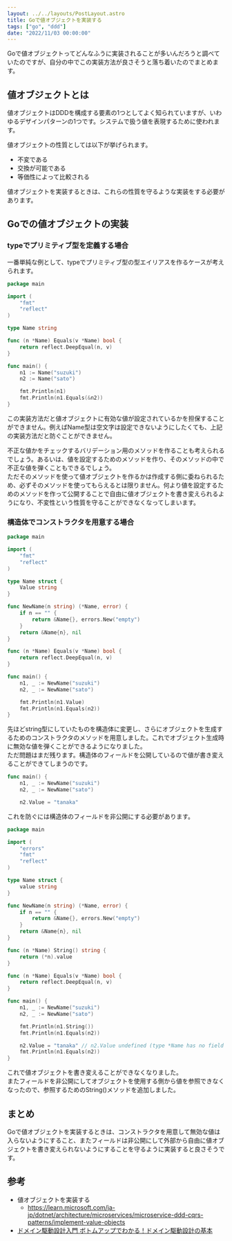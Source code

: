 ```yaml
---
layout: ../../layouts/PostLayout.astro
title: Goで値オブジェクトを実装する
tags: ["go", "ddd"]
date: "2022/11/03 00:00:00"
---
```


Goで値オブジェクトってどんなふうに実装されることが多いんだろうと調べていたのですが、自分の中でこの実装方法が良さそうと落ち着いたのでまとめます。

## 値オブジェクトとは
値オブジェクトはDDDを構成する要素の1つとしてよく知られていますが、いわゆるデザインパターンの1つです。システムで扱う値を表現するために使われます。  

値オブジェクトの性質としては以下が挙げられます。

- 不変である
- 交換が可能である
- 等価性によって比較される

値オブジェクトを実装するときは、これらの性質を守るような実装をする必要があります。

## Goでの値オブジェクトの実装
### typeでプリミティブ型を定義する場合
一番単純な例として、typeでプリミティブ型の型エイリアスを作るケースが考えられます。

```go
package main

import (
	"fmt"
	"reflect"
)

type Name string

func (n *Name) Equals(v *Name) bool {
	return reflect.DeepEqual(n, v)
}

func main() {
	n1 := Name("suzuki")
	n2 := Name("sato")

	fmt.Println(n1)
	fmt.Println(n1.Equals(&n2))
}
```

この実装方法だと値オブジェクトに有効な値が設定されているかを担保することができません。例えばName型は空文字は設定できないようにしたくても、上記の実装方法だと防ぐことができません。

不正な値かをチェックするバリデーション用のメソッドを作ることも考えられるでしょう。あるいは、値を設定するためのメソッドを作り、そのメソッドの中で不正な値を弾くこともできるでしょう。  
ただそのメソッドを使って値オブジェクトを作るかは作成する側に委ねられるため、必ずそのメソッドを使ってもらえるとは限りません。何より値を設定するためのメソッドを作って公開することで自由に値オブジェクトを書き変えられるようになり、不変性という性質を守ることができなくなってしまいます。

### 構造体でコンストラクタを用意する場合
```go
package main

import (
	"fmt"
	"reflect"
)

type Name struct {
	Value string
}

func NewName(n string) (*Name, error) {
	if n == "" {
		return &Name{}, errors.New("empty")
	}
	return &Name{n}, nil
}

func (n *Name) Equals(v *Name) bool {
	return reflect.DeepEqual(n, v)
}

func main() {
	n1, _ := NewName("suzuki")
	n2, _ := NewName("sato")

	fmt.Println(n1.Value)
	fmt.Println(n1.Equals(n2))
}
```

先ほどstring型にしていたものを構造体に変更し、さらにオブジェクトを生成するためのコンストラクタのメソッドを用意しました。これでオブジェクト生成時に無効な値を弾くことができるようになりました。  
ただ問題はまだ残ります。構造体のフィールドを公開しているので値が書き変えることができてしまうのです。

```go
func main() {
	n1, _ := NewName("suzuki")
	n2, _ := NewName("sato")

	n2.Value = "tanaka" 
```

これを防ぐには構造体のフィールドを非公開にする必要があります。

```go
package main

import (
	"errors"
	"fmt"
	"reflect"
)

type Name struct {
	value string
}

func NewName(n string) (*Name, error) {
	if n == "" {
		return &Name{}, errors.New("empty")
	}
	return &Name{n}, nil
}

func (n *Name) String() string {
	return (*n).value
}

func (n *Name) Equals(v *Name) bool {
	return reflect.DeepEqual(n, v)
}

func main() {
	n1, _ := NewName("suzuki")
	n2, _ := NewName("sato")

	fmt.Println(n1.String())
	fmt.Println(n1.Equals(n2))

	n2.Value = "tanaka" // n2.Value undefined (type *Name has no field or method Value, but does have value)
	fmt.Println(n1.Equals(n2))
}
```

これで値オブジェクトを書き変えることができなくなりました。  
またフィールドを非公開にしてオブジェクトを使用する側から値を参照できなくなったので、参照するためのString()メソッドを追加しました。

## まとめ
Goで値オブジェクトを実装するときは、コンストラクタを用意して無効な値は入らないようにすること、またフィールドは非公開にして外部から自由に値オブジェクトを書き変えられないようにすることを守るように実装すると良さそうです。

## 参考
- 値オブジェクトを実装する
    - https://learn.microsoft.com/ja-jp/dotnet/architecture/microservices/microservice-ddd-cqrs-patterns/implement-value-objects
- <a href="https://af.moshimo.com/af/c/click?a_id=3489058&amp;p_id=170&amp;pc_id=185&amp;pl_id=4062&amp;url=https%3A%2F%2Fwww.amazon.co.jp%2Fdp%2FB082WXZVPC" rel="nofollow" referrerpolicy="no-referrer-when-downgrade" target="_blank">ドメイン駆動設計入門 ボトムアップでわかる！ドメイン駆動設計の基本</a><img src="https://i.moshimo.com/af/i/impression?a_id=3489058&amp;p_id=170&amp;pc_id=185&amp;pl_id=4062" alt="" width="1" height="1" style="border: 0px;" />

